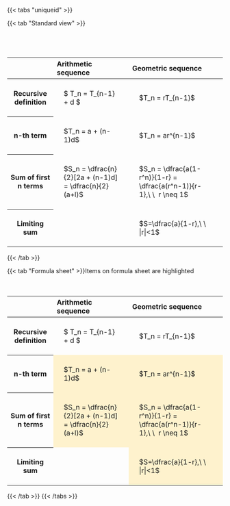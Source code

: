 ---
---

{{< tabs "uniqueid" >}}

{{< tab "Standard view" >}}

#  
<br>
<style type="text/css">
#T_d9e90 th.col_heading {
  text-align: left;
  font-size: 1em;
}
#T_d9e90 td {
  text-align: left;
  font-size: 1em;
  padding: 1.5em;
}
#T_d9e90_row0_col0, #T_d9e90_row0_col1, #T_d9e90_row1_col0, #T_d9e90_row1_col1, #T_d9e90_row2_col0, #T_d9e90_row2_col1, #T_d9e90_row3_col0, #T_d9e90_row3_col1 {
  white-space: pre-wrap;
}
</style>
<table id="T_d9e90">
  <thead>
    <tr>
      <th class="blank level0" >&nbsp;</th>
      <th id="T_d9e90_level0_col0" class="col_heading level0 col0" >Arithmetic sequence</th>
      <th id="T_d9e90_level0_col1" class="col_heading level0 col1" >Geometric sequence</th>
    </tr>
  </thead>
  <tbody>
    <tr>
      <th id="T_d9e90_level0_row0" class="row_heading level0 row0" >Recursive definition</th>
      <td id="T_d9e90_row0_col0" class="data row0 col0" >$ T_n = T_{n-1} + d $</td>
      <td id="T_d9e90_row0_col1" class="data row0 col1" >$T_n = rT_{n-1}$</td>
    </tr>
    <tr>
      <th id="T_d9e90_level0_row1" class="row_heading level0 row1" >n-th term</th>
      <td id="T_d9e90_row1_col0" class="data row1 col0" >$T_n = a + (n-1)d$</td>
      <td id="T_d9e90_row1_col1" class="data row1 col1" >$T_n = ar^{n-1}$</td>
    </tr>
    <tr>
      <th id="T_d9e90_level0_row2" class="row_heading level0 row2" >Sum of first n terms</th>
      <td id="T_d9e90_row2_col0" class="data row2 col0" >$S_n = \dfrac{n}{2}[2a + (n-1)d] = \dfrac{n}{2}(a+l)$</td>
      <td id="T_d9e90_row2_col1" class="data row2 col1" >$S_n = \dfrac{a(1-r^n)}{1-r} = \dfrac{a(r^n-1)}{r-1},\ \  r \neq 1$</td>
    </tr>
    <tr>
      <th id="T_d9e90_level0_row3" class="row_heading level0 row3" >Limiting sum</th>
      <td id="T_d9e90_row3_col0" class="data row3 col0" ></td>
      <td id="T_d9e90_row3_col1" class="data row3 col1" >$S=\dfrac{a}{1-r},\ \ |r|<1$</td>
    </tr>
  </tbody>
</table>
{{< /tab >}}

{{< tab "Formula sheet" >}}Items on formula sheet are highlighted
<br><br><br>
<style type="text/css">
#T_879b3 th.col_heading {
  text-align: left;
  font-size: 1em;
}
#T_879b3 td {
  text-align: left;
  font-size: 1em;
  padding: 1.5em;
}
#T_879b3_row0_col0, #T_879b3_row0_col1, #T_879b3_row3_col0 {
  white-space: pre-wrap;
}
#T_879b3_row1_col0, #T_879b3_row1_col1, #T_879b3_row2_col0, #T_879b3_row2_col1, #T_879b3_row3_col1 {
  background-color: rgba(255,194,10, 0.2);
  white-space: pre-wrap;
}
</style>
<table id="T_879b3">
  <thead>
    <tr>
      <th class="blank level0" >&nbsp;</th>
      <th id="T_879b3_level0_col0" class="col_heading level0 col0" >Arithmetic sequence</th>
      <th id="T_879b3_level0_col1" class="col_heading level0 col1" >Geometric sequence</th>
    </tr>
  </thead>
  <tbody>
    <tr>
      <th id="T_879b3_level0_row0" class="row_heading level0 row0" >Recursive definition</th>
      <td id="T_879b3_row0_col0" class="data row0 col0" >$ T_n = T_{n-1} + d $</td>
      <td id="T_879b3_row0_col1" class="data row0 col1" >$T_n = rT_{n-1}$</td>
    </tr>
    <tr>
      <th id="T_879b3_level0_row1" class="row_heading level0 row1" >n-th term</th>
      <td id="T_879b3_row1_col0" class="data row1 col0" >$T_n = a + (n-1)d$</td>
      <td id="T_879b3_row1_col1" class="data row1 col1" >$T_n = ar^{n-1}$</td>
    </tr>
    <tr>
      <th id="T_879b3_level0_row2" class="row_heading level0 row2" >Sum of first n terms</th>
      <td id="T_879b3_row2_col0" class="data row2 col0" >$S_n = \dfrac{n}{2}[2a + (n-1)d] = \dfrac{n}{2}(a+l)$</td>
      <td id="T_879b3_row2_col1" class="data row2 col1" >$S_n = \dfrac{a(1-r^n)}{1-r} = \dfrac{a(r^n-1)}{r-1},\ \  r \neq 1$</td>
    </tr>
    <tr>
      <th id="T_879b3_level0_row3" class="row_heading level0 row3" >Limiting sum</th>
      <td id="T_879b3_row3_col0" class="data row3 col0" ></td>
      <td id="T_879b3_row3_col1" class="data row3 col1" >$S=\dfrac{a}{1-r},\ \ |r|<1$</td>
    </tr>
  </tbody>
</table>
{{< /tab >}}
{{< /tabs >}}